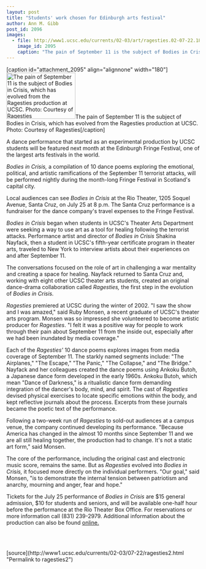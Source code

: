 ```yaml
---
layout: post
title: "Students' work chosen for Edinburgh arts festival"
author: Ann M. Gibb
post_id: 2096
images:
  - file: http://www1.ucsc.edu/currents/02-03/art/ragesties.02-07-22.180.jpg
    image_id: 2095
    caption: "The pain of September 11 is the subject of Bodies in Crisis, which has evolved from the Ragesties production at UCSC. Photo: Courtesy of Ragesties"
---
```


[caption id="attachment_2095" align="alignnone" width="180"]<a href="http://localhost/mysite/wp-content/uploads/2002/07/ragesties.02-07-22.180.jpg"><img class="size-full wp-image-2095" src="http://localhost/mysite/wp-content/uploads/2002/07/ragesties.02-07-22.180.jpg" alt="The pain of September 11 is the subject of Bodies in Crisis, which has evolved from the Ragesties production at UCSC. Photo: Courtesy of Ragesties" width="180" height="120" /></a>The pain of September 11 is the subject of Bodies in Crisis, which has evolved from the Ragesties production at UCSC. Photo: Courtesy of Ragesties[/caption]
<p>
  A dance performance that started as an experimental production by UCSC students will be featured next month at the Edinburgh Fringe Festival, one of the largest arts festivals in the world.
</p>
<p>
  <i>Bodies in Crisis,</i> a compilation of 10 dance poems exploring the emotional, political, and artistic ramifications of the September 11 terrorist attacks, will be performed nightly during the month-long Fringe Festival in Scotland's capital city.
</p>
<p>
  Local audiences can see <i>Bodies in Crisis</i> at the Rio Theater, 1205 Soquel Avenue, Santa Cruz, on July 25 at 8 p.m. The Santa Cruz performance is a fundraiser for the dance company's travel expenses to the Fringe Festival.<br>
</p>
<p>
  <i>Bodies in Crisis</i> began when students in UCSC's Theater Arts Department were seeking a way to use art as a tool for healing following the terrorist attacks. Performance artist and director of <i>Bodies in Crisis</i> Shakina Nayfack, then a student in UCSC's fifth-year certificate program in theater arts, traveled to New York to interview artists about their experiences on and after September 11.
</p>
<p>
  The conversations focused on the role of art in challenging a war mentality and creating a space for healing. Nayfack returned to Santa Cruz and, working with eight other UCSC theater arts students, created an original dance-drama collaboration called <i>Ragesties,</i> the first step in the evolution of <i>Bodies in Crisis.</i><br>
</p>
<p>
  <i>Ragesties</i> premiered at UCSC during the winter of 2002. "I saw the show and I was amazed," said Ruby Monsen, a recent graduate of UCSC's theater arts program. Monsen was so impressed she volunteered to become artistic producer for <i>Ragesties</i>. "I felt it was a positive way for people to work through their pain about September 11 from the inside out, especially after we had been inundated by media coverage."<br>
</p>
<p>
  Each of the <i>Ragesties'</i> 10 dance poems explores images from media coverage of September 11. The starkly named segments include: "The Airplanes," "The Escape," "The Panic," "The Collapse," and "The Bridge." Nayfack and her colleagues created the dance poems using Ankoku Butoh, a Japanese dance form developed in the early 1960s. Ankoku Butoh, which mean "Dance of Darkness," is a ritualistic dance form demanding integration of the dancer's body, mind, and spirit. The cast of <i>Ragesties</i> devised physical exercises to locate specific emotions within the body, and kept reflective journals about the process. Excerpts from these journals became the poetic text of the performance.<br>
</p>
<p>
  Following a two-week run of <i>Ragesties</i> to sold-out audiences at a campus venue, the company continued developing its performance. "Because America has changed in the almost 10 months since September 11 and we are all still healing together, the production had to change. It's not a static art form," said Monsen.<br>
</p>
<p>
  The core of the performance, including the original cast and electronic music score, remains the same. But as <i>Ragesties</i> evolved into <i>Bodies in Crisis,</i> it focused more directly on the individual performers. "Our goal," said Monsen, "is to demonstrate the internal tension between patriotism and anarchy, mourning and anger, fear and hope."<br>
</p>
<p>
  Tickets for the July 25 performance of <i>Bodies in Crisis</i> are $15 general admission, $10 for students and seniors, and will be available one-half hour before the performance at the Rio Theater Box Office. For reservations or more information call (831) 239-2979. Additional information about the production can also be found <a href="http://www.ragesties.com">online.</a>
</p>
<p>
  <br>
  <br>

</p>
<p>

</p>
[source](http://www1.ucsc.edu/currents/02-03/07-22/ragesties2.html "Permalink to ragesties2")
